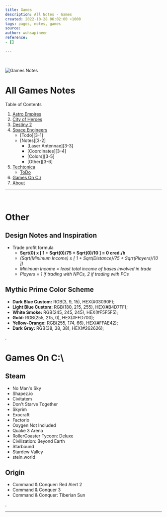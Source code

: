 ```yaml
---
title: Games
description: All Notes - Games
created: 2022-10-28 06:02:00 +1000
tags: pages, notes, games
source: 
author: wuhsapineen
reference:
- []

---
```

<br />

![Games Notes](./../assets/images/games-notes.png)

# All Games Notes

Table of Contents

1.  [Astro Empires][5]
1.  [City of Heroes][4]
1.  [Destiny 2][2]
1.  [Space Engineers][3]
    -   [Todo][3-1]
    -   [Notes][3-2]
        -   [Laser Antennae][3-3]
        -   [Coordinates][3-4]
        -   [Colors][3-5]
        -   [Other][3-6]
1.   [Techtonica][1]
        -   [ToDo][1-1]
1.  [Games On C:\\][998]
1.  [About][999]

---

<br />
<span id="games-other" hidden="true">998</span>

# Other

## Design Notes and Inspiration
-   Trade profit formula
    -   **Sqrt(0) x [ 1 + Sqrt(0)/75 + Sqrt(0)/10 ] = 0 cred./h**
    -   *(Sqrt(Minimum Income) x [ 1 + Sqrt(Distance)/75 + Sqrt(Players)/10 ])*
    -   *Minimum Income = least total income of bases involved in trade*
    -   *Players = 1 if trading with NPCs, 2 if trading with PCs*


## Mythic Prime Color Scheme
<div id="color-scheme"><ul>
<li id="background"><b>Dark Blue Custom:</b> RGB(3, 9, 15), HEX(#03090F);</li>
<li id="text"><b>Light Blue Custom:</b> RGB(180, 215, 255), HEX(#B4D7FF);</li>
<li id="highlight"><b>White Smoke:</b> RGB(245, 245, 245), HEX(#F5F5F5);</li>
<li id="accent"><b>Gold:</b> RGB(255, 215, 0), HEX(#FFD700);</li>
<li id="accent2"><b>Yellow-Orange:</b> RGB(255, 174, 66), HEX(#FFAE42);</li>
<li id="shadow"><b>Dark Gray:</b> RGB(38, 38, 38), HEX(#262626);</li>
</ul></div>

.
<br />
<!-- ------ section border ------ -->
<span id="games_on_c" hidden="true">999</span>

# Games On C:\

## Steam
- No Man's Sky
- Shapez.io
- Civitatem
- Don't Starve Together
- Skyrim
- Exocraft
- Factorio
- Oxygen Not Included
- Quake 3 Arena
- RollerCoaster Tycoon: Deluxe
- Civilization: Beyond Earth
- Starbound
- Stardew Valley
- stein.world

## Origin
- Command & Conquer: Red Alert 2
- Command & Conquer 3
- Command & Conquer: Tiberian Sun

.
<br />

---


<!-- referencelinks -->
[1]: #techtonica.md
[1-1]: #techtonica.md#todo
[2]: #destiny-2.md
[3]: #space-engineers.md
<!--
[3-1]: #SE-todo
[3-2]: #SE-notes
[3-3]: #SE-laserantennae
[3-4]: #SE-coords
[3-5]: #SE-colors
[3-6]: #SE-other
-->
[4]: #city-of-heroes.md
[5]: #astro-empires.md
[998]: #games-on-c "Games on C drive"
[999]: #about "Information about Notes pages"
<!-- endreferencelinks -->